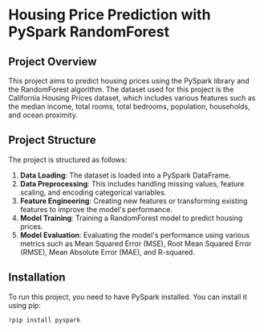 # Housing Price Prediction with PySpark RandomForest

## Project Overview

This project aims to predict housing prices using the PySpark library and the RandomForest algorithm. The dataset used for this project is the California Housing Prices dataset, which includes various features such as the median income, total rooms, total bedrooms, population, households, and ocean proximity.

## Project Structure

The project is structured as follows:

1. **Data Loading**: The dataset is loaded into a PySpark DataFrame.
2. **Data Preprocessing**: This includes handling missing values, feature scaling, and encoding categorical variables.
3. **Feature Engineering**: Creating new features or transforming existing features to improve the model's performance.
4. **Model Training**: Training a RandomForest model to predict housing prices.
5. **Model Evaluation**: Evaluating the model's performance using various metrics such as Mean Squared Error (MSE), Root Mean Squared Error (RMSE), Mean Absolute Error (MAE), and R-squared.

## Installation

To run this project, you need to have PySpark installed. You can install it using pip:

```sh
!pip install pyspark
